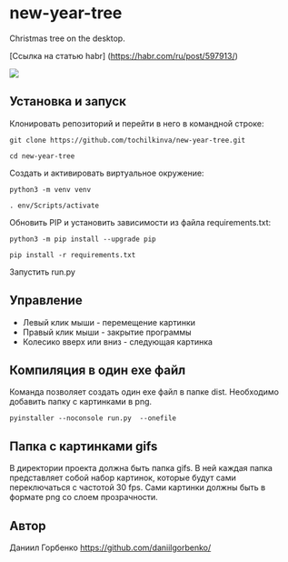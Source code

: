 # new-year-tree
Christmas tree on the desktop. 

[Ссылка на статью habr] (https://habr.com/ru/post/597913/) 

![](preview.gif)

## Установка и запуск
Клонировать репозиторий и перейти в него в командной строке:
```
git clone https://github.com/tochilkinva/new-year-tree.git
```
```
cd new-year-tree
```
Cоздать и активировать виртуальное окружение:
```
python3 -m venv venv
```
```
. env/Scripts/activate
```
Обновить PIP и установить зависимости из файла requirements.txt:
```
python3 -m pip install --upgrade pip
```
```
pip install -r requirements.txt
```
Запустить run.py

## Управление
- Левый клик мыши - перемещение картинки
- Правый клик мыши - закрытие программы
- Колесико вверх или вниз - следующая картинка

## Компиляция в один exe файл
Команда позволяет создать один exe файл в папке dist.
Необходимо добавить папку с картинками в png.
```
pyinstaller --noconsole run.py  --onefile
```

## Папка с картинками gifs
В директории проекта должна быть папка gifs.
В ней каждая папка представляет собой набор картинок, 
которые будут сами переключаться с частотой 30 fps.
Сами картинки должны быть в формате png со слоем прозрачности.

## Автор
Даниил Горбенко https://github.com/daniilgorbenko/
